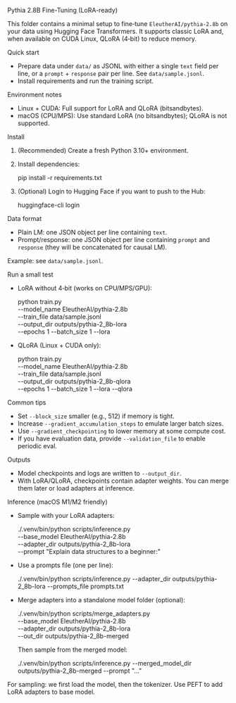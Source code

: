 Pythia 2.8B Fine-Tuning (LoRA-ready)

This folder contains a minimal setup to fine‑tune `EleutherAI/pythia-2.8b` on your data using Hugging Face Transformers. It supports classic LoRA and, when available on CUDA Linux, QLoRA (4‑bit) to reduce memory.

Quick start

- Prepare data under `data/` as JSONL with either a single `text` field per line, or a `prompt` + `response` pair per line. See `data/sample.jsonl`.
- Install requirements and run the training script.

Environment notes

- Linux + CUDA: Full support for LoRA and QLoRA (bitsandbytes).
- macOS (CPU/MPS): Use standard LoRA (no bitsandbytes); QLoRA is not supported.

Install

1) (Recommended) Create a fresh Python 3.10+ environment.
2) Install dependencies:

   pip install -r requirements.txt

3) (Optional) Login to Hugging Face if you want to push to the Hub:

   huggingface-cli login

Data format

- Plain LM: one JSON object per line containing `text`.
- Prompt/response: one JSON object per line containing `prompt` and `response` (they will be concatenated for causal LM).

Example: see `data/sample.jsonl`.

Run a small test

- LoRA without 4‑bit (works on CPU/MPS/GPU):

  python train.py \
    --model_name EleutherAI/pythia-2.8b \
    --train_file data/sample.jsonl \
    --output_dir outputs/pythia-2_8b-lora \
    --epochs 1 --batch_size 1 --lora

- QLoRA (Linux + CUDA only):

  python train.py \
    --model_name EleutherAI/pythia-2.8b \
    --train_file data/sample.jsonl \
    --output_dir outputs/pythia-2_8b-qlora \
    --epochs 1 --batch_size 1 --lora --qlora

Common tips

- Set `--block_size` smaller (e.g., 512) if memory is tight.
- Increase `--gradient_accumulation_steps` to emulate larger batch sizes.
- Use `--gradient_checkpointing` to lower memory at some compute cost.
- If you have evaluation data, provide `--validation_file` to enable periodic eval.

Outputs

- Model checkpoints and logs are written to `--output_dir`.
- With LoRA/QLoRA, checkpoints contain adapter weights. You can merge them later or load adapters at inference.

Inference (macOS M1/M2 friendly)

- Sample with your LoRA adapters:

  ./.venv/bin/python scripts/inference.py \
    --base_model EleutherAI/pythia-2.8b \
    --adapter_dir outputs/pythia-2_8b-lora \
    --prompt "Explain data structures to a beginner:"

- Use a prompts file (one per line):

  ./.venv/bin/python scripts/inference.py --adapter_dir outputs/pythia-2_8b-lora --prompts_file prompts.txt

- Merge adapters into a standalone model folder (optional):

  ./.venv/bin/python scripts/merge_adapters.py \
    --base_model EleutherAI/pythia-2.8b \
    --adapter_dir outputs/pythia-2_8b-lora \
    --out_dir outputs/pythia-2_8b-merged

  Then sample from the merged model:

  ./.venv/bin/python scripts/inference.py --merged_model_dir outputs/pythia-2_8b-merged --prompt "..."


For sampling:
    we first load the model, then the tokenizer. Use PEFT to add LoRA adapters to base model. 